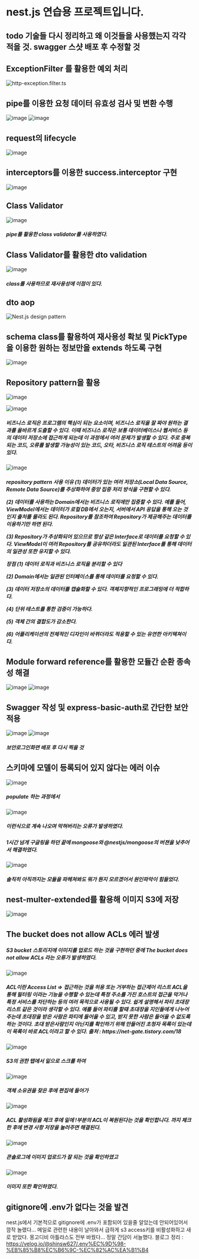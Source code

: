 # nest.js 연습용 프로젝트입니다.

## todo 기술들 다시 정리하고 왜 이것들을 사용했는지 각각 적을 것. swagger 스샷 배포 후 수정할 것

## ExceptionFilter 를 활용한 예외 처리
![http-exception.filter.ts](https://user-images.githubusercontent.com/46738141/149394900-3f80dd03-4b12-40cb-bd68-7a56fb0d5c8b.png)

## pipe를 이용한 요청 데이터 유효성 검사 및 변환 수행
![image](https://user-images.githubusercontent.com/46738141/152974309-0f74d881-dbe4-4abb-b5d4-7428f9882b06.png)
![image](https://user-images.githubusercontent.com/46738141/152974532-6f91cc01-3fe2-457a-aee9-26a391ab00ff.png)


## request의 lifecycle
![image](https://user-images.githubusercontent.com/46738141/149090415-b7ddcef3-1175-4de3-ad0a-c3f94cc6a863.png)

## interceptors를 이용한 success.interceptor 구현
![image](https://user-images.githubusercontent.com/46738141/149394499-ffe348ae-101d-4e3d-a2df-7da466f71eab.png)


## Class Validator
![image](https://user-images.githubusercontent.com/46738141/149461726-36676a3b-4c93-49b6-b4aa-a7c12f35e7c3.png)
<h5>pipe를 활용한 class validator를 사용하였다. </h5>

## Class Validator를 활용한 dto validation
![image](https://user-images.githubusercontent.com/46738141/149458101-6144485a-dca8-4578-8922-9968531645f5.png)
  <h5>  class를 사용하므로 재사용성에 이점이 있다.</h5>

## dto aop
![Nest.js design pattern](https://user-images.githubusercontent.com/46738141/149457626-2605d845-37a4-4dd8-8ef2-cbee434138bc.png)

## schema class를 활용하여 재사용성 확보 및 PickType을 이용한 원하는 정보만을 extends 하도록 구현
![image](https://user-images.githubusercontent.com/46738141/149515502-883b42f9-f781-43b3-9034-99d4a6d7150f.png)

## Repository pattern을 활용

![image](https://user-images.githubusercontent.com/46738141/149608414-56b73743-b6d8-4b8a-9531-8decd300ccb5.png)


![image](https://user-images.githubusercontent.com/46738141/149536103-4dcd832c-93b6-4388-a558-4cd875248df5.png)

<h5>비즈니스 로직은 프로그램의 핵심이 되는 요소이며, 비즈니스 로직을 잘 짜야 원하는 결과를 올바르게 도출할 수 있다. 이때 비즈니스 로직은 보통 데이터베이스나 웹서비스 등의 데이터 저장소에 접근하게 되는데 이 과정에서 여러 문제가 발생할 수 있다. 주로 중복되는 코드, 오류를 발생할 가능성이 있는 코드, 오타, 비즈니스 로직 테스트의 어려움 등이 있다.</h5>

![image](https://user-images.githubusercontent.com/46738141/149536434-2f951a49-3e68-44e2-a9e4-2b33319b88be.png)

<h5>repository pattern 사용 이유
(1) 데이터가 있는 여러 저장소(Local Data Source, Remote Data Source)를 추상화하여 중앙 집중 처리 방식을 구현할 수 있다.

(2) 데이터를 사용하는 Domain에서는 비즈니스 로직에만 집중할 수 있다.
예를 들어, ViewModel에서는 데이터가 로컬 DB에서 오는지, 서버에서 API 응답을 통해 오는 것인지 출처를 몰라도 된다. Repository를 참조하여 Repository가 제공해주는 데이터를 이용하기만 하면 된다.

(3) Repository가 추상화되어 있으므로 항상 같은 Interface로 데이터를 요청할 수 있다.
ViewModel이 여러 Repository를 공유하더라도 일관된 Interface를 통해 데이터의 일관성 또한 유지할 수 있다.

장점
(1) 데이터 로직과 비즈니스 로직을 분리할 수 있다

(2) Domain에서는 일관된 인터페이스를 통해 데이터를 요청할 수 있다.

(3) 데이터 저장소의 데이터를 캡슐화할 수 있다. 객체지향적인 프로그래밍에 더 적합하다.

(4) 단위 테스트를 통한 검증이 가능하다.

(5) 객체 간의 결합도가 감소한다.

(6) 어플리케이션의 전체적인 디자인이 바뀌더라도 적용할 수 있는 유연한 아키텍쳐이다.</h5>

## Module forward reference를 활용한 모듈간 순환 종속성 해결
![image](https://user-images.githubusercontent.com/46738141/149620910-3d6249fc-9327-4046-873e-ae0dff47c899.png)
![image](https://user-images.githubusercontent.com/46738141/149620917-036f41d5-aee8-4a33-9605-72715d97b090.png)

## Swagger 작성 및 express-basic-auth로 간단한 보안 적용
![image](https://user-images.githubusercontent.com/46738141/149714775-4c524943-bd35-49e4-bb19-ae199474fe47.png)
![image](https://user-images.githubusercontent.com/46738141/149715382-e0d2406a-bc3c-487e-94bb-3d410007d6fe.png)
<h5>보안로그인화면 배포 후 다시 찍을 것</h5>

## 스키마에 모델이 등록되어 있지 않다는 에러 이슈
![image](https://user-images.githubusercontent.com/46738141/149809071-e0054e70-299a-486f-9f9d-3433b786a08b.png)
<h5>populate 하는 과정에서</h5>

![image](https://user-images.githubusercontent.com/46738141/149808897-7543556b-89b0-4591-93b0-2e2785ac7a78.png)

<h5>이런식으로 계속 나오며 막혀버리는 오류가 발생하였다.</h5>

<h5>1시간 넘게 구글링을 하던 끝에 mongoose와 @nestjs/mongoose의 버젼을 낮추어서 해결하였다.</h5>

![image](https://user-images.githubusercontent.com/46738141/149809593-eeb4f9a3-3c05-4666-af96-e7089c2bbe89.png)

<h5>솔직히 아직까지는 모듈을 파헤쳐봐도 뭐가 뭔지 모르겠어서 원인파악이 힘들었다.</h5>


## nest-multer-extended를 활용해 이미지 S3에 저장
![image](https://user-images.githubusercontent.com/46738141/149960128-cab6cb7b-3cee-428f-b45a-a394e7f2cca7.png)

## The bucket does not allow ACLs 에러 발생

<h5> S3 bucket 스토리지에 이미지를 업로드 하는 것을 구현하던 중에
The bucket does not allow ACLs 라는 오류가 발생하였다.</h5>

![image](https://user-images.githubusercontent.com/46738141/149960750-70d0be87-c012-41da-ab50-b391bfbbe143.png)


<h5> ACL이란
Access List => 접근하는 것을 허용 또는 거부하는 접근제어 리스트 ACL을 통해 필터링 이라는 기능을 수행할 수 있는데 특정 주소를 가진 호스트의 접근을 막거나 특정 서비스를 차단하는 등의 여러 목적으로 사용될 수 있다.
쉽게 설명해서 파티 초대장 리스트 같은 것이라 생각할 수 있다.
예를 들어 파티를 할때 초대장을 지인들에게 나누어 주는데 초대장을 받은 사람은 파티에 들어올 수 있고, 받지 못한 사람은 들어올 수 없도록 하는 것이다. 초대 받은사람인지 아닌지를 확인하기 위해 만들어진 초청자 목록이 있는데 이 목록이 바로 ACL이라고 할 수 있다.
출처 : https://net-gate.tistory.com/18
 </h5>

![image](https://user-images.githubusercontent.com/46738141/149960595-efcbe152-3373-4f56-b0cc-6c5581f94137.png)


<h5> S3의 권한 탭에서 밑으로 스크롤 하여</h5>

![image](https://user-images.githubusercontent.com/46738141/149960573-b8e0ad12-2909-4f26-ba3e-968e2644ebd3.png)

<h5>객체 소유권을 찾은 후에 편집에 들어가</h5>

![image](https://user-images.githubusercontent.com/46738141/149960559-eba6b703-ca8a-448a-a6f6-3c29f902fa8c.png)

<h5>ACL 활성화됨을 체크 후에 밑에 !부분의 ACL이 복원된다는 것을 확인합니다. 까지 체크 한 후에 변경 사항 저장을 눌러주면 해결된다.</h5>

![image](https://user-images.githubusercontent.com/46738141/149960538-628dd07b-902b-4f63-b32f-f6c8315fc7f9.png)


<h5>콘솔로그에 이미지 업로드가 잘 되는 것을 확인하였고</h5>

![image](https://user-images.githubusercontent.com/46738141/149960506-cdfca3b4-2469-4a75-83dd-d1852eaeeb84.png)

<h5>이미지 또한 확인하였다.</h5>

## gitignore에 .env가 없다는 것을 발견
nest.js에서 기본적으로 gitignore에 .env가 포함되어 있을줄 알았는데 안되어있어서 깜작 놀랬다...
메일로 관련한 내용이 날아와서 급하게 s3 access키를 비활성화하고 새로 받았다. 몽고디비 아틀라스도 전부 바꿨다... 정말 간담이 서늘했다.
블로그 정리 : https://velog.io/@shinsw627/.env%EC%9D%98-%EB%85%B8%EC%B6%9C-%EC%82%AC%EA%B1%B4
